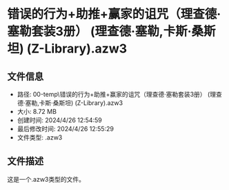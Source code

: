 ﻿# 错误的行为+助推+赢家的诅咒（理查德·塞勒套装3册） (理查德·塞勒,卡斯·桑斯坦) (Z-Library).azw3

## 文件信息
- 路径: 00-temp\错误的行为+助推+赢家的诅咒（理查德·塞勒套装3册） (理查德·塞勒,卡斯·桑斯坦) (Z-Library).azw3
- 大小: 8.72 MB
- 创建时间: 2024/4/26 12:54:59
- 最后修改时间: 2024/4/26 12:55:29
- 文件类型: .azw3

## 文件描述
这是一个.azw3类型的文件。

